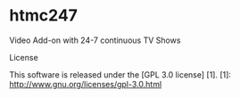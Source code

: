 # htmc247 

Video Add-on with 24-7 continuous TV Shows

License

This software is released under the [GPL 3.0 license] [1].
[1]: http://www.gnu.org/licenses/gpl-3.0.html